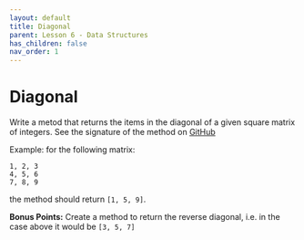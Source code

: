 ```yaml
---
layout: default
title: Diagonal
parent: Lesson 6 - Data Structures
has_children: false
nav_order: 1
---
```


# Diagonal

Write a metod that returns the items in the diagonal of a given square matrix of integers. See the signature of the method on [GitHub](https://github.com/sarustamyan/technolab-csharp-sources/blob/master/Lesson6/Homework/Diagonal/Program.cs) 

Example: for the following matrix:

```
1, 2, 3
4, 5, 6
7, 8, 9
```

the method should return `[1, 5, 9]`.

**Bonus Points:** Create a method to return the reverse diagonal, i.e. in the case above it would be `[3, 5, 7]`